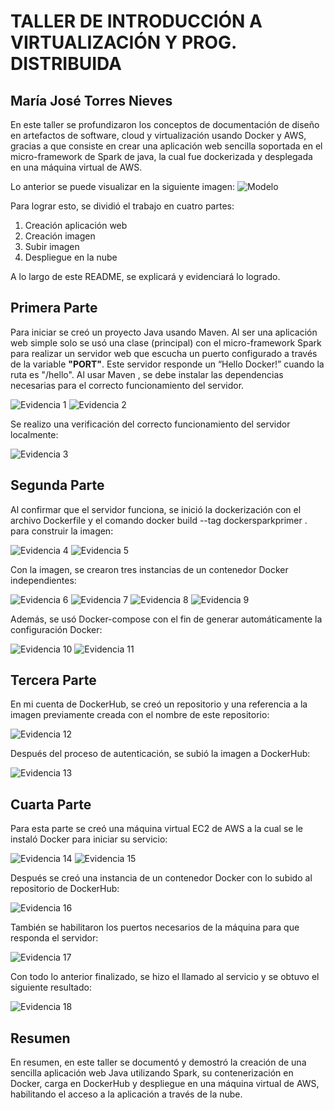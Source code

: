 # TALLER DE INTRODUCCIÓN A VIRTUALIZACIÓN Y PROG. DISTRIBUIDA
## María José Torres Nieves

En este taller se profundizaron los conceptos de documentación de diseño en artefactos de software, cloud y virtualización usando Docker y AWS, gracias a que consiste en crear una aplicación web sencilla soportada en el micro-framework de Spark de java, la cual fue dockerizada y desplegada en una máquina virtual de AWS.

Lo anterior se puede visualizar en la siguiente imagen:
![Modelo](/evidencia/modelo.png)

Para lograr esto, se dividió el trabajo en cuatro partes:

1. Creación aplicación web
2. Creación imagen
3. Subir imagen
4. Despliegue en la nube

A lo largo de este README, se explicará y evidenciará lo logrado.

## Primera Parte

Para iniciar se creó un proyecto Java usando Maven. Al ser una aplicación web simple solo se usó una clase (principal) con el micro-framework Spark para realizar un servidor web que escucha un puerto configurado a través de la variable **"PORT"**. Este servidor responde un “Hello Docker!” cuando la ruta es "/hello". Al usar Maven , se debe instalar las dependencias necesarias para el correcto funcionamiento del servidor.

![Evidencia 1](/evidencia/ev1.png)
![Evidencia 2](/evidencia/ev2.png)

Se realizo una verificación del correcto funcionamiento del servidor localmente:

![Evidencia 3](/evidencia/ev3.png)

## Segunda Parte

Al confirmar que el servidor funciona, se inició la dockerización con el archivo Dockerfile y el comando docker build --tag dockersparkprimer . para construir la imagen:

![Evidencia 4](/evidencia/ev4.png)
![Evidencia 5](/evidencia/ev5.png)

Con la imagen, se crearon tres instancias de un contenedor Docker independientes:

![Evidencia 6](/evidencia/ev6.png)
![Evidencia 7](/evidencia/ev7.png)
![Evidencia 8](/evidencia/ev8.png)
![Evidencia 9](/evidencia/ev9.png)

Además, se usó Docker-compose con el fin de generar automáticamente la configuración Docker:

![Evidencia 10](/evidencia/ev10.png)
![Evidencia 11](/evidencia/ev11.png)

## Tercera Parte

En mi cuenta de DockerHub, se creó un repositorio y una referencia a la imagen previamente creada con el nombre de este repositorio:

![Evidencia 12](/evidencia/ev12.png)

Después del proceso de autenticación, se subió la imagen a DockerHub:

![Evidencia 13](/evidencia/ev13.png)

## Cuarta Parte

Para esta parte se creó una máquina virtual EC2 de AWS a la cual se le instaló Docker para iniciar su servicio:

![Evidencia 14](/evidencia/ev14.png)
![Evidencia 15](/evidencia/ev15.png)

Después se creó una instancia de un contenedor Docker con lo subido al repositorio de DockerHub:

![Evidencia 16](/evidencia/ev16.png)

También se habilitaron los puertos necesarios de la máquina para que responda el servidor:

![Evidencia 17](/evidencia/ev17.png)

Con todo lo anterior finalizado, se hizo el llamado al servicio y se obtuvo el siguiente resultado:

![Evidencia 18](/evidencia/ev18.png)

## Resumen

En resumen, en este taller se documentó y demostró la creación de una sencilla aplicación web Java utilizando Spark, su contenerización en Docker, carga en DockerHub y despliegue en una máquina virtual de AWS, habilitando el acceso a la aplicación a través de la nube.
